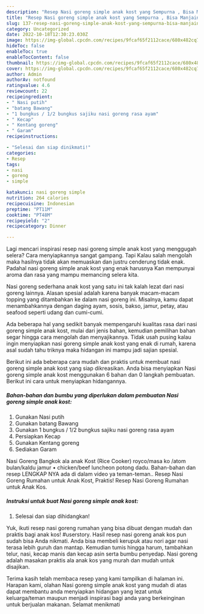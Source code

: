 ```yaml
---
description: "Resep Nasi goreng simple anak kost yang Sempurna , Bisa Manjain Lidah"
title: "Resep Nasi goreng simple anak kost yang Sempurna , Bisa Manjain Lidah"
slug: 137-resep-nasi-goreng-simple-anak-kost-yang-sempurna-bisa-manjain-lidah
category: Uncategorized
date: 2022-10-18T12:30:23.030Z
image: https://img-global.cpcdn.com/recipes/9fcaf65f2112cace/680x482cq70/nasi-goreng-simple-anak-kost-foto-resep-utama.jpg
hideToc: false
enableToc: true
enableTocContent: false
thumbnail: https://img-global.cpcdn.com/recipes/9fcaf65f2112cace/680x482cq70/nasi-goreng-simple-anak-kost-foto-resep-utama.jpg
cover: https://img-global.cpcdn.com/recipes/9fcaf65f2112cace/680x482cq70/nasi-goreng-simple-anak-kost-foto-resep-utama.jpg
author: Admin
authorAv: notfound
ratingvalue: 4.6
reviewcount: 22
recipeingredient:
- " Nasi putih"
- "batang Bawang"
- "1 bungkus / 1/2 bungkus sajiku nasi goreng rasa ayam"
- " Kecap"
- " Kentang goreng"
- " Garam"
recipeinstructions:

- "Selesai dan siap dinikmati!"
categories:
- Resep
tags:
- nasi
- goreng
- simple

katakunci: nasi goreng simple 
nutrition: 264 calories
recipecuisine: Indonesian
preptime: "PT11M"
cooktime: "PT48M"
recipeyield: "2"
recipecategory: Dinner

---
```



Lagi mencari inspirasi resep nasi goreng simple anak kost yang menggugah selera? Cara menyiapkannya sangat gampang. Tapi Kalau salah mengolah maka hasilnya tidak akan memuaskan dan justru cenderung tidak enak. Padahal nasi goreng simple anak kost yang enak harusnya Kan mempunyai aroma dan rasa yang mampu memancing selera kita.


Nasi goreng sederhana anak kost yang satu ini tak kalah lezat dari nasi goreng lainnya. Alasan spesial adalah karena banyak macam-macam topping yang ditambahkan ke dalam nasi goreng ini. Misalnya, kamu dapat menambahkannya dengan daging ayam, sosis, bakso, jamur, petay, atau seafood seperti udang dan cumi-cumi.

Ada beberapa hal yang sedikit banyak mempengaruhi kualitas rasa dari nasi goreng simple anak kost, mulai dari jenis bahan, kemudian pemilihan bahan segar hingga cara mengolah dan menyajikannya. Tidak usah pusing kalau ingin menyiapkan nasi goreng simple anak kost yang enak di rumah, karena asal sudah tahu triknya maka hidangan ini mampu jadi sajian spesial.


Berikut ini ada beberapa cara mudah dan praktis untuk membuat nasi goreng simple anak kost yang siap dikreasikan. Anda bisa menyiapkan Nasi goreng simple anak kost menggunakan 6 bahan dan 0 langkah pembuatan. Berikut ini cara untuk menyiapkan hidangannya.

<!--inarticleads1-->

##### Bahan-bahan dan bumbu yang diperlukan dalam pembuatan Nasi goreng simple anak kost:

1. Gunakan  Nasi putih
1. Gunakan batang Bawang
1. Gunakan 1 bungkus / 1/2 bungkus sajiku nasi goreng rasa ayam
1. Persiapkan  Kecap
1. Gunakan  Kentang goreng
1. Sediakan  Garam


Nasi Goreng Bangkok ala anak Kost (Rice Cooker) royco/masa ko /atom bulan/kaldu jamur • chicken/beef luncheon potong dadu. Bahan-bahan dan resep LENGKAP NYA ada di dalam video ya teman-teman.. Resep Nasi Goreng Rumahan untuk Anak Kost, Praktis! Resep Nasi Goreng Rumahan untuk Anak Kos. 

<!--inarticleads2-->

##### Instruksi untuk buat Nasi goreng simple anak kost:


1. Selesai dan siap dihidangkan!

Yuk, ikuti resep nasi goreng rumahan yang bisa dibuat dengan mudah dan praktis bagi anak kos! #userstory. Hasil resep nasi goreng anak kos pun sudah bisa Anda nikmati. Anda bisa membeli kerupuk atau nori agar nasi terasa lebih guruh dan mantap. Kemudian tumis hingga harum, tambahkan telur, nasi, kecap manis dan kecap asin serta bumbu penyedap. Nasi goreng adalah masakan praktis ala anak kos yang murah dan mudah untuk disajikan. 

Terima kasih telah membaca resep yang kami tampilkan di halaman ini. Harapan kami, olahan Nasi goreng simple anak kost yang mudah di atas dapat membantu anda menyiapkan hidangan yang lezat untuk keluarga/teman maupun menjadi inspirasi bagi anda yang berkeinginan untuk berjualan makanan. Selamat menikmati
